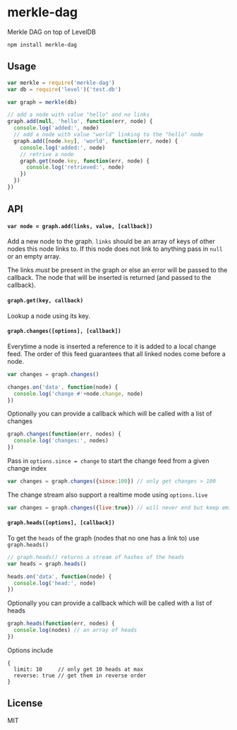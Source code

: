 # merkle-dag

Merkle DAG on top of LevelDB

```
npm install merkle-dag
```

## Usage

``` js
var merkle = require('merkle-dag')
var db = require('level')('test.db')

var graph = merkle(db)

// add a node with value "hello" and no links
graph.add(null, 'hello', function(err, node) {
  console.log('added:', node)
  // add a node with value "world" linking to the "hello" node
  graph.add([node.key], 'world', function(err, node) {
    console.log('added:', node)
    // retrive a node
    graph.get(node.key, function(err, node) {
      console.log('retrieved:', node)
    })
  })
})
```

## API

#### `var node = graph.add(links, value, [callback])`

Add a new node to the graph. `links` should be an array of keys of other nodes this node links to.
If this node does not link to anything pass in `null` or an empty array.

The links *must* be present in the graph or else an error will be passed to the callback.
The node that will be inserted is returned (and passed to the callback).

#### `graph.get(key, callback)`

Lookup a node using its key.

#### `graph.changes([options], [callback])`

Everytime a node is inserted a reference to it is added to a local change feed.
The order of this feed guarantees that all linked nodes come before a node.

``` js
var changes = graph.changes()

changes.on('data', function(node) {
  console.log('change #'+node.change, node)
})
```

Optionally you can provide a callback which will be called with a list of changes

``` js
graph.changes(function(err, nodes) {
  console.log('changes:', nodes)
})
```

Pass in `options.since = change` to start the change feed from a given change index

``` js
var changes = graph.changes({since:100}) // only get changes > 100
```

The change stream also support a realtime mode using `options.live`

``` js
var changes = graph.changes({live:true}) // will never end but keep emitting data
```

#### `graph.heads([options], [callback])`

To get the `heads` of the graph (nodes that no one has a link to) use `graph.heads()`

``` js
// graph.heads() returns a stream of hashes of the heads
var heads = graph.heads()

heads.on('data', function(node) {
  console.log('head:', node)
})
```

Optionally you can provide a callback which will be called with a list of heads

``` js
graph.heads(function(err, nodes) {
  console.log(nodes) // an array of heads
})
```

Options include

```
{
  limit: 10     // only get 10 heads at max
  reverse: true // get them in reverse order
}
```

## License

MIT

